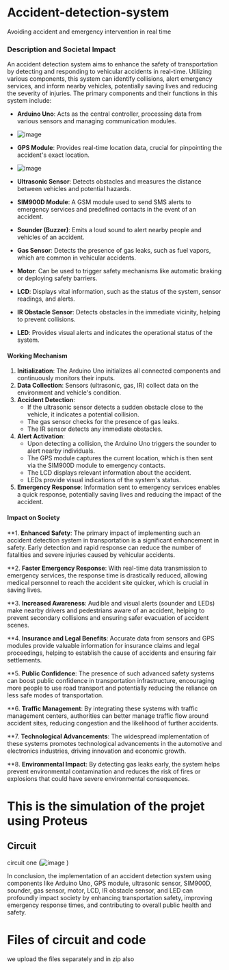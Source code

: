 # Accident-detection-system
Avoiding accident and emergency intervention in real time
### **Description and Societal Impact**
An accident detection system aims to enhance the safety of transportation by detecting and responding to vehicular accidents in real-time. Utilizing various components, this system can identify collisions, alert emergency services, and inform nearby vehicles, potentially saving lives and reducing the severity of injuries. The primary components and their functions in this system include:

- **Arduino Uno**: Acts as the central controller, processing data from various sensors and managing communication modules.
- ![image](https://github.com/user-attachments/assets/d8748d0f-6dcb-4b1c-b8a8-7784cf7d5f73)

- **GPS Module**: Provides real-time location data, crucial for pinpointing the accident's exact location.
- ![image](https://github.com/user-attachments/assets/df930a57-b2a6-40cb-9baf-7c26fa61091e)

- **Ultrasonic Sensor**: Detects obstacles and measures the distance between vehicles and potential hazards.
- **SIM900D Module**: A GSM module used to send SMS alerts to emergency services and predefined contacts in the event of an accident.
- **Sounder (Buzzer)**: Emits a loud sound to alert nearby people and vehicles of an accident.
- **Gas Sensor**: Detects the presence of gas leaks, such as fuel vapors, which are common in vehicular accidents.
- **Motor**: Can be used to trigger safety mechanisms like automatic braking or deploying safety barriers.
- **LCD**: Displays vital information, such as the status of the system, sensor readings, and alerts.
- **IR Obstacle Sensor**: Detects obstacles in the immediate vicinity, helping to prevent collisions.
- **LED**: Provides visual alerts and indicates the operational status of the system.

#### **Working Mechanism**

1. **Initialization**: The Arduino Uno initializes all connected components and continuously monitors their inputs.
2. **Data Collection**: Sensors (ultrasonic, gas, IR) collect data on the environment and vehicle's condition.
3. **Accident Detection**:
   - If the ultrasonic sensor detects a sudden obstacle close to the vehicle, it indicates a potential collision.
   - The gas sensor checks for the presence of gas leaks.
   - The IR sensor detects any immediate obstacles.
4. **Alert Activation**:
   - Upon detecting a collision, the Arduino Uno triggers the sounder to alert nearby individuals.
   - The GPS module captures the current location, which is then sent via the SIM900D module to emergency contacts.
   - The LCD displays relevant information about the accident.
   - LEDs provide visual indications of the system's status.
5. **Emergency Response**: Information sent to emergency services enables a quick response, potentially saving lives and reducing the impact of the accident.

#### **Impact on Society**

**1. **Enhanced Safety**: The primary impact of implementing such an accident detection system in transportation is a significant enhancement in safety. Early detection and rapid response can reduce the number of fatalities and severe injuries caused by vehicular accidents.

**2. **Faster Emergency Response**: With real-time data transmission to emergency services, the response time is drastically reduced, allowing medical personnel to reach the accident site quicker, which is crucial in saving lives.

**3. **Increased Awareness**: Audible and visual alerts (sounder and LEDs) make nearby drivers and pedestrians aware of an accident, helping to prevent secondary collisions and ensuring safer evacuation of accident scenes.

**4. **Insurance and Legal Benefits**: Accurate data from sensors and GPS modules provide valuable information for insurance claims and legal proceedings, helping to establish the cause of accidents and ensuring fair settlements.

**5. **Public Confidence**: The presence of such advanced safety systems can boost public confidence in transportation infrastructure, encouraging more people to use road transport and potentially reducing the reliance on less safe modes of transportation.

**6. **Traffic Management**: By integrating these systems with traffic management centers, authorities can better manage traffic flow around accident sites, reducing congestion and the likelihood of further accidents.

**7. **Technological Advancements**: The widespread implementation of these systems promotes technological advancements in the automotive and electronics industries, driving innovation and economic growth.

**8. **Environmental Impact**: By detecting gas leaks early, the system helps prevent environmental contamination and reduces the risk of fires or explosions that could have severe environmental consequences.


# This is the simulation of the projet using Proteus 
## Circuit
circuit one (![image](https://github.com/user-attachments/assets/88b947f7-30fd-44ac-ace8-2ae5f2b8205e)
)


In conclusion, the implementation of an accident detection system using components like Arduino Uno, GPS module, ultrasonic sensor, SIM900D, sounder, gas sensor, motor, LCD, IR obstacle sensor, and LED can profoundly impact society by enhancing transportation safety, improving emergency response times, and contributing to overall public health and safety.


# Files of circuit and code 
we upload the files separately and in zip also
